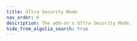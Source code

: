 ```yaml
---
title: Ultra Security Mode
nav_order: 6
description: The add-on's Ultra Security Mode.
hide_from_algolia_search: true
---
```

